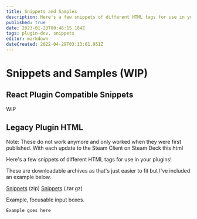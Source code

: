 ```yaml
---
title: Snippets and Samples
description: Here's a few snippets of different HTML tags for use in your plugins!
published: true
date: 2023-01-23T00:46:15.184Z
tags: plugin-dev, snippets
editor: markdown
dateCreated: 2022-04-29T03:13:01.951Z
---
```


# Snippets and Samples (WIP)

## React Plugin Compatible Snippets

WIP

## Legacy Plugin HTML

Note: These do not work anymore and only worked when they were first published.
With each update to the Steam Client on Steam Deck this html

Here's a few snippets of different HTML tags for use in your plugins!

These are downloadable archives as that's just easier to fit but I've included an example below.

[Snippets](/snippets.zip) (zip)
[Snippets](/snippets.tar.gz) (.tar.gz)

Example, focusable input boxes.
```html
Example goes here
```